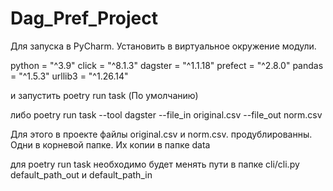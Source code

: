 # Dag_Pref_Project
Для запуска в PyCharm.
Установить в виртуальное окружение модули. 

python = "^3.9"
click = "^8.1.3"
dagster = "^1.1.18"
prefect = "^2.8.0"
pandas = "^1.5.3"
urllib3 = "^1.26.14"

и запустить 
poetry run task (По умолчанию)

либо
poetry run task --tool dagster --file_in original.csv --file_out norm.csv

Для этого в проекте файлы original.csv и norm.csv. продублированны.
Одни в корневой папке. Их копии в папке data

для poetry run task необходимо будет менять пути в папке cli/cli.py default_path_out и default_path_in 

